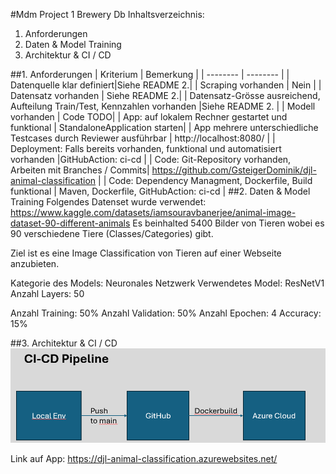 #Mdm Project 1 Brewery Db
Inhaltsverzeichnis:
1. Anforderungen 
2. Daten & Model Training
3. Architektur & CI / CD

##1. Anforderungen
| Kriterium | Bemerkung |
| -------- | -------- | 
| Datenquelle klar definiert|Siehe README 2.| 
| Scraping vorhanden | Nein |
| Datensatz vorhanden  | Siehe README 2.|
| Datensatz-Grösse ausreichend, Aufteilung Train/Test, Kennzahlen vorhanden |Siehe README 2. |
| Modell vorhanden  | Code TODO|
| App: auf lokalem Rechner gestartet und funktional  | StandaloneApplication starten|
| App mehrere unterschiedliche Testcases durch Reviewer ausführbar  | http://localhost:8080/ |
| Deployment: Falls bereits vorhanden, funktional und automatisiert vorhanden  |GitHubAction: ci-cd |
| Code: Git-Repository vorhanden, Arbeiten mit Branches / Commits| https://github.com/GsteigerDominik/djl-animal-classification |
| Code: Dependency Managment, Dockerfile, Build funktional  | Maven, Dockerfile, GitHubAction: ci-cd |
##2. Daten & Model Training
Folgendes Datenset wurde verwendet: https://www.kaggle.com/datasets/iamsouravbanerjee/animal-image-dataset-90-different-animals
Es beinhalted 5400 Bilder von Tieren wobei es 90 verschiedene Tiere (Classes/Categories) gibt.

Ziel ist es eine Image Classification von Tieren auf einer Webseite anzubieten.

Kategorie des Models: Neuronales Netzwerk
Verwendetes Model: ResNetV1
Anzahl Layers: 50

Anzahl Training: 50%
Anzahl Validation: 50%
Anzahl Epochen: 4
Accuracy: 15%


##3. Architektur & CI / CD
![ci-cd.png](ci-cd.png)

Link auf App:
https://djl-animal-classification.azurewebsites.net/
